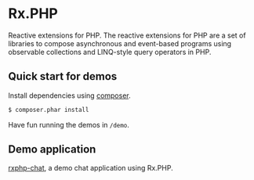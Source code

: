 Rx.PHP
======

Reactive extensions for PHP. The reactive extensions for PHP are a set of
libraries to compose asynchronous and event-based programs using observable
collections and LINQ-style query operators in PHP.

## Quick start for demos

Install dependencies using [composer](https://getcomposer.org).

```bash
$ composer.phar install
```

Have fun running the demos in `/demo`.

## Demo application

[rxphp-chat], a demo chat application using Rx.PHP.

[rxphp-chat]: https://github.com/asm89/rxphp-chat
